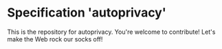 
# Specification 'autoprivacy'

This is the repository for autoprivacy. You're welcome to contribute! Let's make the Web rock our socks
off!

